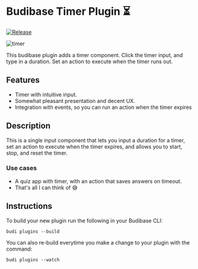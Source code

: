# Budibase Timer Plugin ⏳

[![Release](https://github.com/doggodoge/bb-timer/actions/workflows/release.yml/badge.svg?branch=main)](https://github.com/doggodoge/bb-timer/actions/workflows/release.yml)


![timer](https://user-images.githubusercontent.com/8438991/196498963-e3769cc0-69b1-4769-a63c-a10bd0bf965e.gif)

This budibase plugin adds a timer component. Click the timer input, and type in
a duration. Set an action to execute when the timer runs out.

## Features

- Timer with intuitive input.
- Somewhat pleasant presentation and decent UX.
- Integration with events, so you can run an action when the timer expires

## Description

This is a single input component that lets you input a duration for a timer, set
an action to execute when the timer expires, and allows you to start, stop, and
reset the timer.

### Use cases

- A quiz app with timer, with an action that saves answers on timeout.
- That's all I can think of 😅

## Instructions

To build your new plugin run the following in your Budibase CLI:

```shell
budi plugins --build
```

You can also re-build everytime you make a change to your plugin with the command:

```shell
budi plugins --watch
```
